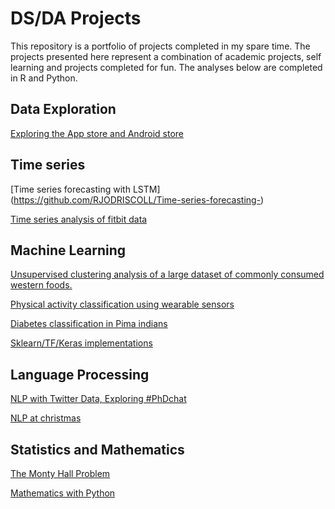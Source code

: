 # DS/DA Projects


This repository is a portfolio of projects completed in my spare time. The projects presented here represent a combination of academic projects, self learning and projects completed for fun. The analyses below are completed in R and Python. 




## Data Exploration

[Exploring the App store and Android store](https://github.com/RJODRISCOLL/Exploratory-analysis-of-apps-store-data/tree/master)

## Time series 

[Time series forecasting with LSTM] (https://github.com/RJODRISCOLL/Time-series-forecasting-) 

[Time series analysis of fitbit data](https://github.com/RJODRISCOLL/FB-time-series)

## Machine Learning

[Unsupervised clustering analysis of a large dataset of commonly consumed western foods.](https://github.com/RJODRISCOLL/Clustering-of-foods)

[Physical activity classification using wearable sensors](https://github.com/RJODRISCOLL/Classification-of-physical-activity-)

[Diabetes classification in Pima indians](https://github.com/RJODRISCOLL/Diabetes-classification)

[Sklearn/TF/Keras implementations](https://github.com/RJODRISCOLL/sklearn)


## Language Processing 
[NLP with Twitter Data, Exploring #PhDchat](https://github.com/RJODRISCOLL/NLP-with-twitter-data)

[NLP at christmas](https://github.com/RJODRISCOLL/text-analysis-xmas)

## Statistics and Mathematics 

[The Monty Hall Problem](https://github.com/RJODRISCOLL/Monty-Hall-Problem) 

[Mathematics with Python](https://github.com/RJODRISCOLL/Math-with-py)

